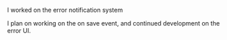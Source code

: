 I worked on the error notification system

I plan on working on the on save event, and continued development on the error UI.